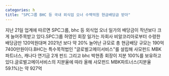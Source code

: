 ```yaml
---
categories: h
title: "SPC그룹 BHC 등 국내 외식업 오너 수백억원 현금배당금 받아"
---
```

지난 21일 업계에 따르면 SPC그룹, bhc 등 외식업 오너 일가의 배당금이 작년보다 크게 늘어주목받고 있다.SPC그룹 허영인 회장 일가는 자회사 비알코리아로부터 수령한 배당금만 120억원대며 2021년 보다 약 20% 늘어난 규모로 총 현금배당 규모는 190억7400만원이다.BHC는 특수목적법인 "글로벌고메이서비스"를 설립해 사모펀드 MBK파트너스, 캐나다 연기금 2개 펀드 그리고 bhc 박현종 회장이 지분 100%를 보유하고 있다.글로벌고메이서비스의 지분율에 따라 올해 사모펀드 MBK파트너스(지분율 59.1%)는 약 927억